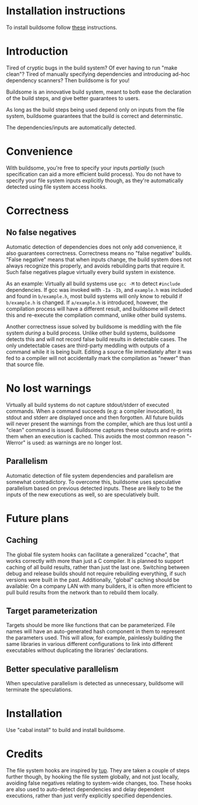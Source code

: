 # Installation instructions

To install buildsome follow [these](install.md) instructions.

# Introduction

Tired of cryptic bugs in the build system? Of ever having to run "make
clean"? Tired of manually specifying dependencies and introducing
ad-hoc dependency scanners? Then buildsome is for you!

Buildsome is an innovative build system, meant to both ease the
declaration of the build steps, and give better guarantees to users.

As long as the build steps being used depend only on inputs from the
file system, buildsome guarantees that the build is correct and
determinstic.

The dependencies/inputs are automatically detected.

# Convenience

With buildsome, you're free to specify your inputs *partially* (such
specification can aid a more efficient build process). You do not have
to specify your file system inputs explicitly though, as they're
automatically detected using file system access hooks.

# Correctness

## No false negatives

Automatic detection of dependencies does not only add convenience, it
also guarantees correctness. Correctness means no "false negative"
builds. "False negative" means that when inputs change, the build
system does not always recognize this properly, and avoids rebuilding
parts that require it. Such false negatives plague virtually every
build system in existence.

As an example: Virtually all build systems use `gcc -M` to detect
`#include` dependencies.  If gcc was invoked with `-Ia -Ib`, and
`example.h` was included and found in `b/example.h`, most build
systems will only know to rebuild if `b/example.h` is changed.  If
`a/example.h` is introduced, however, the compilation process will
have a different result, and buildsome will detect this and re-execute
the compilation command, unlike other build systems.

Another correctness issue solved by buildsome is meddling with the
file system *during* a build process. Unlike other build systems,
buildsome detects this and will not record false build results in
detectable cases. The only undetectable cases are third-party meddling
with outputs of a command while it is being built. Editing a source
file immediately after it was fed to a compiler will not accidentally
mark the compilation as "newer" than that source file.

# No lost warnings

Virtually all build systems do not capture stdout/stderr of executed
commands. When a command succeeds (e.g: a compiler invocation), its
stdout and stderr are displayed once and then forgotten. All future
builds will never present the warnings from the compiler, which are
thus lost until a "clean" command is issued. Buildsome captures these
outputs and re-prints them when an execution is cached. This avoids
the most common reason "-Werror" is used: as warnings are no longer
lost.

## Parallelism

Automatic detection of file system dependencies and parallelism are
somewhat contradictory. To overcome this, buildsome uses speculative
parallelism based on previous detected inputs. These are likely to be
the inputs of the new executions as well, so are speculatively built.

# Future plans

## Caching

The global file system hooks can facilitate a generalized "ccache",
that works correctly with more than just a C compiler. It is planned
to support caching of all build results, rather than just the last
one. Switching between debug and release builds should not require
rebuilding everything, if such versions were built in the
past. Additionally, "global" caching should be available: On a company
LAN with many builders, it is often more efficient to pull build
results from the network than to rebuild them locally.

## Target parameterization

Targets should be more like functions that can be parameterized. File
names will have an auto-generated hash component in them to represent
the parameters used. This will allow, for example, painlessly building
the same libraries in various different configurations to link into
different executables without duplicating the libraries' declarations.

## Better speculative parallelism

When speculative parallelism is detected as unnecessary, buildsome
will terminate the speculations.

# Installation

Use "cabal install" to build and install buildsome.

# Credits

The file system hooks are inspired by
[tup](http://gittup.org/tup/). They are taken a couple of steps
further though, by hooking the file system globally, and not just
locally, avoiding false negatives relating to system-wide changes,
too. These hooks are also used to auto-detect dependencies and delay
dependent executions, rather than just verify explicitly specified
dependencies.
